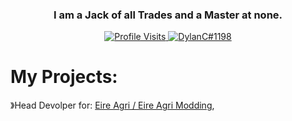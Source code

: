 
<h3 align="center">I am a Jack of all Trades and a Master at none.</h3>
<p align="center">
  <a href="https://github.com/DylanC1198">
    <img src="https://komarev.com/ghpvc/?username=DylanC1198&style=flat-square&label=Profile%20Views&logo=github" alt="Profile Visits"/>
  </a>
  <a href="https://discord.com/users/711630414787117126">
    <img src="https://img.shields.io/badge/DylanC%231198-%237289da?logo=discord&style=flat-square" alt="DylanC#1198"/>
  </a>


  <h1>My Projects:</h1>
  <p>》Head Devolper for: <a href="eireagri.net">Eire Agri / Eire Agri Modding</a>,</p>
  
